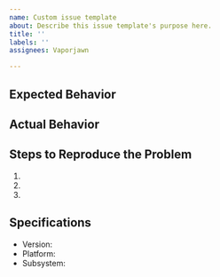 ```yaml
---
name: Custom issue template
about: Describe this issue template's purpose here.
title: ''
labels: ''
assignees: Vaporjawn

---
```


## Expected Behavior


## Actual Behavior


## Steps to Reproduce the Problem

  1.
  1.
  1.

## Specifications

  - Version:
  - Platform:
  - Subsystem:
